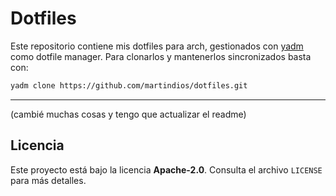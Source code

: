 # Dotfiles

Este repositorio contiene mis dotfiles para arch, gestionados con [yadm](https://yadm.io/) como dotfile manager. Para clonarlos y mantenerlos sincronizados basta con:

```bash
yadm clone https://github.com/martindios/dotfiles.git
```

---
(cambié muchas cosas y tengo que actualizar el readme)

## Licencia

Este proyecto está bajo la licencia **Apache-2.0**. Consulta el archivo `LICENSE` para más detalles.

